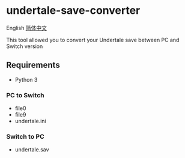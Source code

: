 # undertale-save-converter
English [简体中文](README_zh-hans.md)

This tool allowed you to convert your Undertale save between PC and Switch version
## Requirements
+ Python 3
### PC to Switch
+ file0
+ file9
+ undertale.ini
### Switch to PC
+ undertale.sav
